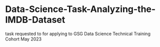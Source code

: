 # Data-Science-Task-Analyzing-the-IMDB-Dataset
task requested to for applying to GSG Data Science Technical Training Cohort May 2023
